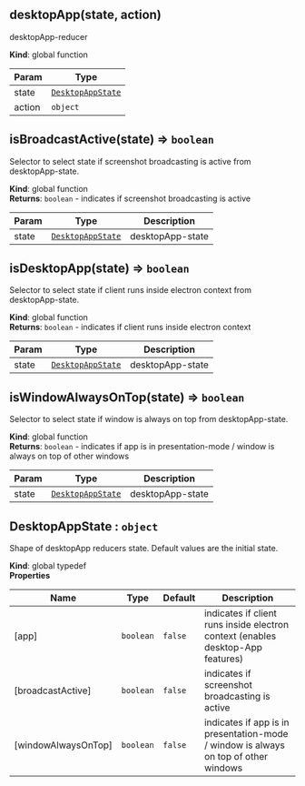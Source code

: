 <a id="desktopapp"></a>

## desktopApp(state, action)
desktopApp-reducer

**Kind**: global function  

| Param | Type |
| --- | --- |
| state | [<code>DesktopAppState</code>](#desktopappstate) | 
| action | <code>object</code> | 

<a id="isbroadcastactive"></a>

## isBroadcastActive(state) ⇒ <code>boolean</code>
Selector to select state if screenshot broadcasting is active from desktopApp-state.

**Kind**: global function  
**Returns**: <code>boolean</code> - indicates if screenshot broadcasting is active  

| Param | Type | Description |
| --- | --- | --- |
| state | [<code>DesktopAppState</code>](#desktopappstate) | desktopApp-state |

<a id="isdesktopapp"></a>

## isDesktopApp(state) ⇒ <code>boolean</code>
Selector to select state if client runs inside electron context from desktopApp-state.

**Kind**: global function  
**Returns**: <code>boolean</code> - indicates if client runs inside electron context  

| Param | Type | Description |
| --- | --- | --- |
| state | [<code>DesktopAppState</code>](#desktopappstate) | desktopApp-state |

<a id="iswindowalwaysontop"></a>

## isWindowAlwaysOnTop(state) ⇒ <code>boolean</code>
Selector to select state if window is always on top from desktopApp-state.

**Kind**: global function  
**Returns**: <code>boolean</code> - indicates if app is in presentation-mode / window is always on top of other windows  

| Param | Type | Description |
| --- | --- | --- |
| state | [<code>DesktopAppState</code>](#desktopappstate) | desktopApp-state |

<a id="desktopappstate"></a>

## DesktopAppState : <code>object</code>
Shape of desktopApp reducers state.
Default values are the initial state.

**Kind**: global typedef  
**Properties**

| Name | Type | Default | Description |
| --- | --- | --- | --- |
| [app] | <code>boolean</code> | <code>false</code> | indicates if client runs inside electron context (enables desktop-App features) |
| [broadcastActive] | <code>boolean</code> | <code>false</code> | indicates if screenshot broadcasting is active |
| [windowAlwaysOnTop] | <code>boolean</code> | <code>false</code> | indicates if app is in presentation-mode / window is always on top of other windows |

